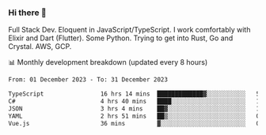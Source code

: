 ### Hi there 👋

Full Stack Dev. Eloquent in JavaScript/TypeScript. I work comfortably with Elixir and Dart (Flutter). Some Python. Trying to get into Rust, Go and Crystal. AWS, GCP.

📊 Monthly development breakdown (updated every 8 hours)

<!--START_SECTION:waka-->

```txt
From: 01 December 2023 - To: 31 December 2023

TypeScript                16 hrs 14 mins  █████████████▓░░░░░░░░░░░   55.25 %
C#                        4 hrs 40 mins   ████░░░░░░░░░░░░░░░░░░░░░   15.92 %
JSON                      3 hrs 4 mins    ██▓░░░░░░░░░░░░░░░░░░░░░░   10.44 %
YAML                      2 hrs 51 mins   ██▒░░░░░░░░░░░░░░░░░░░░░░   09.69 %
Vue.js                    36 mins         ▓░░░░░░░░░░░░░░░░░░░░░░░░   02.05 %
```

<!--END_SECTION:waka-->
